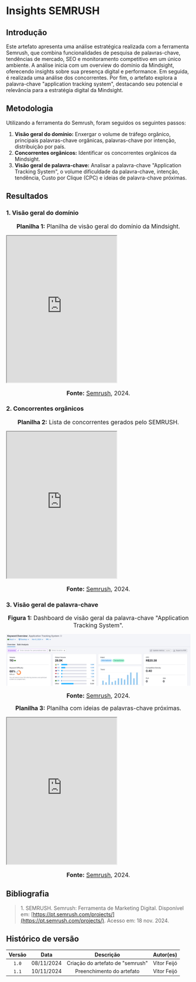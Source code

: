 # Insights SEMRUSH

## Introdução

Este artefato apresenta uma análise estratégica realizada com a ferramenta Semrush, que combina funcionalidades de pesquisa de palavras-chave, tendências de mercado, SEO e monitoramento competitivo em um único ambiente. A análise inicia com um overview do domínio da Mindsight, oferecendo insights sobre sua presença digital e performance. Em seguida, é realizada uma análise dos concorrentes. Por fim, o artefato explora a palavra-chave "application tracking system", destacando seu potencial e relevância para a estratégia digital da Mindsight.

## Metodologia

Utilizando a ferramenta do Semrush, foram seguidos os seguintes passos:

1. **Visão geral do domínio:** Enxergar o volume de tráfego orgânico, principais palavras-chave orgânicas, palavras-chave por intenção, distribuição por país.
2. **Concorrentes orgânicos:** Identificar os concorrentes orgânicos da Mindsight.
3. **Visão geral de palavra-chave:** Analisar a palavra-chave "Application Tracking System", o volume dificuldade da palavra-chave, intenção, tendência, Custo por Clique (CPC) e ideias de palavra-chave próximas.

## Resultados

### 1. Visão geral do domínio

<font size="3"><p style="text-align: center"><b>Planilha 1:</b> Planilha de visão geral do domínio da Mindsight.</p></font>

<iframe src="https://docs.google.com/spreadsheets/d/e/2PACX-1vTGP-BesLmxgIWFrD2g81P2suHkgUWXs_hZbRvX7CQzuJ6dd8OfdUnD8imWxd_zQDOVhI3njLQ39rni/pubhtml?widget=true&amp;headers=false" height="400px"></iframe>

<font size="3"><p style="text-align: center"><b>Fonte:</b> [Semrush](https://www.semrush.com/), 2024.</p></font>

### 2. Concorrentes orgânicos

<font size="3"><p style="text-align: center"><b>Planilha 2:</b> Lista de concorrentes gerados pelo SEMRUSH.</p></font>

<iframe src="https://docs.google.com/spreadsheets/d/e/2PACX-1vQbhrBpn5u9lRgA9-dFSg0EbJLWwYYIAtBeDPE1DhMbedFJwfZFTnbDWEAW3OTF_jtDZPK306uky_Va/pubhtml?widget=true&amp;headers=false" height="400px"></iframe>

<font size="3"><p style="text-align: center"><b>Fonte:</b> [Semrush](https://www.semrush.com/), 2024.</p></font>

### 3. Visão geral de palavra-chave

<font size="3"><p style="text-align: center"><b>Figura 1:</b> Dashboard de visão geral da palavra-chave "Application Tracking System".</p></font>

<img src="../assets/ats-screen.png">

<font size="3"><p style="text-align: center"><b>Fonte:</b> [Semrush](https://www.semrush.com/), 2024.</p></font>

<font size="3"><p style="text-align: center"><b>Planilha 3:</b> Planilha com ideias de palavras-chave próximas.</p></font>

<iframe src="https://docs.google.com/spreadsheets/d/e/2PACX-1vTGQPc1ly1BvLJAb9Z0A_dYp-n7I3y_W52J2f9vXZiUvycqcCQUVbWwH9ORaZxW0FtT9b2CQwG3mBVG/pubhtml?widget=true&amp;headers=false" height="400px"></iframe>

<font size="3"><p style="text-align: center"><b>Fonte:</b> [Semrush](https://www.semrush.com/), 2024.</p></font>

## Bibliografia

></a> 1. SEMRUSH. Semrush: Ferramenta de Marketing Digital. Disponível em: [https://pt.semrush.com/projects/](https://pt.semrush.com/projects/). Acesso em: 18 nov. 2024.

## Histórico de versão
| Versão | Data | Descrição | Autor(es) |
| :-: | :-: | :-: | :-: |
| `1.0` | 08/11/2024 | Criação do artefato de "semrush" | Vitor Feijó |
| `1.1` | 10/11/2024 | Preenchimento do artefato | Vitor Feijó |